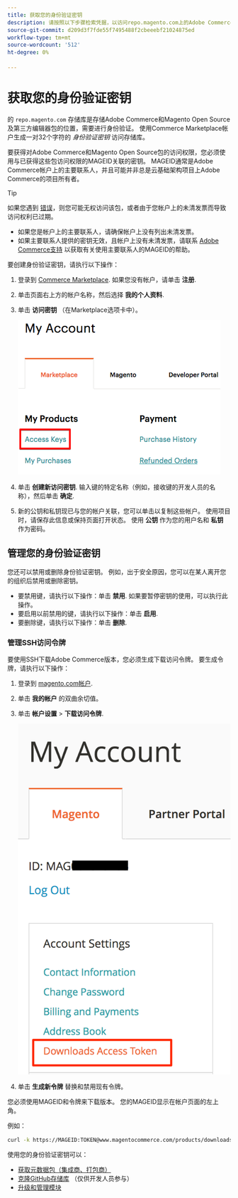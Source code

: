 ```yaml
---
title: 获取您的身份验证密钥
description: 请按照以下步骤检索凭据，以访问repo.magento.com上的Adobe Commerce和Magento Open Source编辑器包。
source-git-commit: d209d3f7fde55f7495488f2cbeeebf21024875ed
workflow-type: tm+mt
source-wordcount: '512'
ht-degree: 0%

---
```



# 获取您的身份验证密钥

的 `repo.magento.com` 存储库是存储Adobe Commerce和Magento Open Source及第三方编辑器包的位置，需要进行身份验证。 使用Commerce Marketplace帐户生成一对32个字符的 *身份验证密钥* 访问存储库。

要获得对Adobe Commerce和Magento Open Source包的访问权限，您必须使用与已获得这些包访问权限的MAGEID关联的密钥。 MAGEID通常是Adobe Commerce帐户上的主要联系人，并且可能并非总是云基础架构项目上Adobe Commerce的项目所有者。

>[!TIP]
>
>如果您遇到 [错误](https://experienceleague.adobe.com/docs/commerce-knowledge-base/kb/troubleshooting/deployment/magento-commerce-cloud-repo-could-not-be-accessed-403-forbidden-or-404-not-found-error-when-deploying.html)，则您可能无权访问该包，或者由于您帐户上的未清发票而导致访问权利已过期。
>
>* 如果您是帐户上的主要联系人，请确保帐户上没有列出未清发票。
>* 如果主要联系人提供的密钥无效，且帐户上没有未清发票，请联系 [Adobe Commerce支持](https://experienceleague.adobe.com/docs/commerce-knowledge-base/kb/help-center-guide/magento-help-center-user-guide.html#submit-ticket) 以获取有关使用主要联系人的MAGEID的帮助。


要创建身份验证密钥，请执行以下操作：

1. 登录到 [Commerce Marketplace](https://marketplace.magento.com). 如果您没有帐户，请单击 **注册**.
1. 单击页面右上方的帐户名称，然后选择 **我的个人资料**.

1. 单击 **访问密钥** （在Marketplace选项卡中）。

   ![在Commerce Marketplace上获取安全访问密钥](../../assets/installation/cloud_access-key.png)

1. 单击 **创建新访问密钥**. 输入键的特定名称（例如，接收键的开发人员的名称），然后单击 **确定**.

1. 新的公钥和私钥现已与您的帐户关联，您可以单击以复制这些帐户。 使用项目时，请保存此信息或保持页面打开状态。 使用 **公钥** 作为您的用户名和 **私钥** 作为密码。

## 管理您的身份验证密钥

您还可以禁用或删除身份验证密钥。 例如，出于安全原因，您可以在某人离开您的组织后禁用或删除密钥。

* 要禁用键，请执行以下操作：单击 **禁用**. 如果要暂停密钥的使用，可以执行此操作。
* 要启用以前禁用的键，请执行以下操作：单击 **启用**.
* 要删除键，请执行以下操作：单击 **删除**.

### 管理SSH访问令牌

要使用SSH下载Adobe Commerce版本，您必须生成下载访问令牌。 要生成令牌，请执行以下操作：

1. 登录到 [magento.com帐户](https://account.magento.com/customer/account/login).
1. 单击 **我的帐户** 的双曲余切值。
1. 单击 **帐户设置** > **下载访问令牌**.

   ![访问您的密钥](../../assets/installation/connect_keys1.png)

1. 单击 **生成新令牌** 替换和禁用现有令牌。

您必须使用MAGEID和令牌来下载版本。 您的MAGEID显示在帐户页面的左上角。

例如：

```bash
curl -k https://MAGEID:TOKEN@www.magentocommerce.com/products/downloads/info/help
```

使用您的身份验证密钥可以：

* [获取元数据包（集成商、打包商）](../composer.md)
* [克隆GitHub存储库](https://developer.adobe.com/commerce/contributor/guides/install/clone-repository/) （仅供开发人员参与）
* [升级和管理模块](../../upgrade/modules/upgrade.md)
